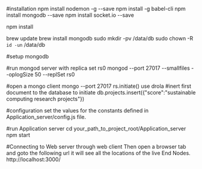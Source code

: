 
#installation
npm install nodemon -g --save
npm install -g babel-cli
npm install mongodb --save
npm install socket.io --save

npm install

brew update
brew install mongodb
sudo mkdir -pv /data/db
sudo chown -R `id -un` /data/db

#setup mongodb

#run mongod server with replica set rs0
  mongod --port 27017 --smallfiles --oplogSize 50 --replSet rs0

#open a mongo client
  mongo --port 27017
  rs.initiate()
  use drola
#inert first document to the database to initiate
  db.projects.insert({"score":"sustainable computing research projects"})

#configuration
  set the values for the constants defined in Application_server/config.js file.

#run Application server
cd your_path_to_project_root/Application_server
npm start

#Connecting to Web server through web client
Then open a browser tab and goto the following url it will see all the locations of the live End Nodes.
http://localhost:3000/
